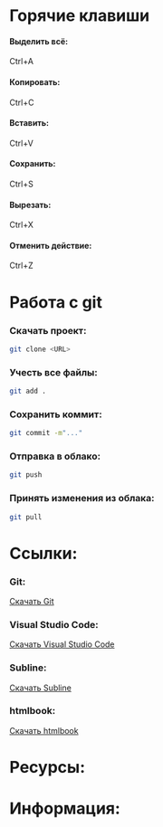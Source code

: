 # Горячие клавиши
#### Выделить всё:
Ctrl+A
#### Копировать:
Ctrl+C
#### Вставить:
Ctrl+V
#### Сохранить:
Ctrl+S
#### Вырезать:
Ctrl+X
#### Отменить действие: 
Ctrl+Z

# Работа с git
### Скачать проект:
```bash
git clone <URL>
```
### Учесть все файлы:
```bash
git add .
```
### Сохранить коммит:
```bash
git commit -m"..."
```
### Отправка в облако:
```bash
git push
```
### Принять изменения из облака:
```bash
git pull
```

# Ссылки:
### Git:
[Скачать Git](https://git-scm.com/)
### Visual Studio Code:
[Скачать Visual Studio Code](https://code.visualstudio.com/)
### Subline:
[Скачать Subline](https://www.sublimetext.com/3)
### htmlbook:
[Скачать htmlbook](http://htmlbook.ru/)


# Ресурсы:
###


# Информация:
